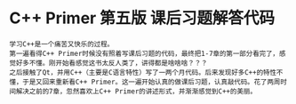 # C++ Primer 第五版 课后习题解答代码
    学习C++是一个痛苦又快乐的过程。
    第一遍看得C++ Primer时候没有照着写课后习题的代码，最终把1-7章的第一部分看完了，感觉好多不懂。刚开始看感觉这书太反人类了，讲得都是啥啥啥？？？
    之后接触了Qt，并用C++（主要是C语言特性）写了一两个月代码。后来发现好多C++的特性不懂，于是又回来重新看C++ Primer。这一遍开始认真的做课后习题，认真敲代码。花了两周时间解决之前的7章，忽然喜欢上C++ Primer的讲述形式，并渐渐感觉到C++的美丽。
